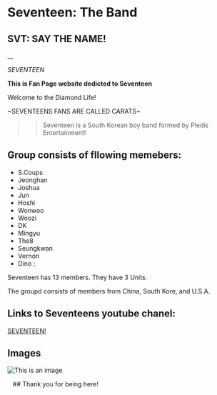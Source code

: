 # Seventeen: The Band


## SVT: SAY THE NAME!

__



*SEVENTEEN*

__This is Fan Page website dedicted to Seventeen__

Welcome to the Diamond Life!


~SEVENTEENS FANS ARE CALLED CARATS~




>> Seventeen is a South Korean boy band formed by Pledis Entertainment!



## Group consists of fllowing memebers:



   * S.Coups
   * Jeonghan
   * Joshua
   * Jun
   * Hoshi
   * Wonwoo
   * Woozi
   * DK
   * Mingyu 
   * The8
   * Seungkwan
   * Vernon
   *  Dino
  :
   
  
   
   Seventeen has 13 members.
   They have 3 Units.
   
  
  The groupd consists of members from China, South Kore, and U.S.A.
   
   

   
   
 

## Links to Seventeens youtube chanel:

   [SEVENTEEN!](http://https://www.youtube.com/channel/UCfkXDY7vwkcJ8ddFGz8KusA)
   
 
   
   
   ## Images
   
   ![This is an image](https://www.rollingstone.com/wp-content/uploads/2022/04/seventeen-SVT_Darl-ing_Exclusive_ALL.jpg?w=1581&h=1054&crop=1)
  
 
  
   ## Thank you for being here! 
